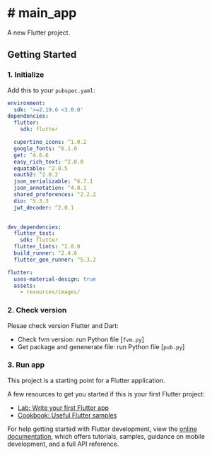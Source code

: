 # # main_app

A new Flutter project.

## Getting Started

### 1. Initialize
Add this to your `pubspec.yaml`:
```yaml
environment:
  sdk: '>=2.19.6 <3.0.0'
dependencies:
  flutter:
    sdk: flutter

  cupertino_icons: ^1.0.2
  google_fonts: ^6.1.0
  get: ^4.6.6
  easy_rich_text: ^2.0.0
  equatable: ^2.0.5
  oauth2: ^2.0.2
  json_serializable: ^6.7.1
  json_annotation: ^4.8.1
  shared_preferences: ^2.2.2
  dio: ^5.3.3
  jwt_decoder: ^2.0.1
  

dev_dependencies:
  flutter_test:
    sdk: flutter
  flutter_lints: ^2.0.0
  build_runner: ^2.4.6
  flutter_gen_runner: ^5.3.2

flutter:
  uses-material-design: true
  assets:
    - resources/images/
```

### 2. Check version 
Plesae check version Flutter and Dart: 
- Check fvm version: run Python file [`fvm.py`]
- Get package and genenerate file: run Python file [`pub.py`]

### 3. Run app


This project is a starting point for a Flutter application.

A few resources to get you started if this is your first Flutter project:

- [Lab: Write your first Flutter app](https://docs.flutter.dev/get-started/codelab)
- [Cookbook: Useful Flutter samples](https://docs.flutter.dev/cookbook)

For help getting started with Flutter development, view the
[online documentation](https://docs.flutter.dev/), which offers tutorials,
samples, guidance on mobile development, and a full API reference.
